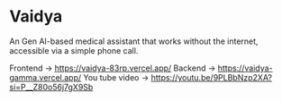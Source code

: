 # Vaidya
An Gen AI-based medical assistant that works without the internet, accessible via a simple phone call.

Frontend -> https://vaidya-83rp.vercel.app/
Backend -> https://vaidya-gamma.vercel.app/
You tube video -> https://youtu.be/9PLBbNzp2XA?si=P__Z80o56j7gX9Sb
